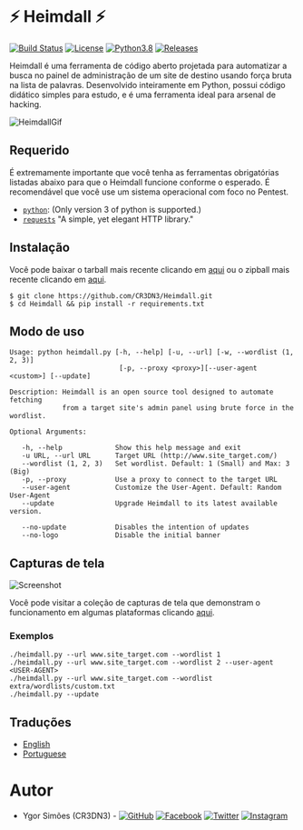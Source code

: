 # ⚡️ Heimdall ⚡️
[![Build Status](https://travis-ci.org/CR3DN3/Heimdall.svg?branch=master)](https://travis-ci.org/CR3DN3/Heimdall) [![License](https://img.shields.io/badge/License-MIT-critical.svg?style=flat&logo=)](https://github.com/CR3DN3/Heimdall/blob/master/LICENSE) [![Python3.8](https://img.shields.io/badge/Python-3.8-yellow.svg?style=flat&logo=python)](https://www.python.org/) [![Releases](https://img.shields.io/badge/release-v4.0--beta-yellow)](https://github.com/CR3DN3/Heimdall/releases/tag/v4.0-beta)

Heimdall é uma ferramenta de código aberto projetada para automatizar a busca no painel de administração de um site de destino usando força bruta na lista de palavras. Desenvolvido inteiramente em Python, possui código didático simples para estudo, e é uma ferramenta ideal para arsenal de hacking.

![HeimdallGif](https://raw.githubusercontent.com/CR3DN3/Heimdall/master/doc/images/heimdall.gif)

## Requerido

É extremamente importante que você tenha as ferramentas obrigatórias listadas abaixo para que o Heimdall funcione conforme o esperado.
É recomendável que você use um sistema operacional com foco no Pentest.

* [`python`](https://www.python.org/): (Only version 3 of python is supported.)
* [`requests`](https://requests.readthedocs.io/) "A simple, yet elegant HTTP library."

## Instalação

Você pode baixar o tarball mais recente clicando em [aqui](https://github.com/CR3DN3/Heimdall/tarball/master) ou o zipball mais recente clicando em [aqui](https://github.com/CR3DN3/Heimdall/zipball/master).

    $ git clone https://github.com/CR3DN3/Heimdall.git
    $ cd Heimdall && pip install -r requirements.txt

## Modo de uso

```
Usage: python heimdall.py [-h, --help] [-u, --url] [-w, --wordlist (1, 2, 3)]
                           [-p, --proxy <proxy>][--user-agent <custom>] [--update]

Description: Heimdall is an open source tool designed to automate fetching 
             from a target site's admin panel using brute force in the wordlist.

Optional Arguments:

   -h, --help             Show this help message and exit
   -u URL, --url URL      Target URL (http://www.site_target.com/)
   --wordlist (1, 2, 3)   Set wordlist. Default: 1 (Small) and Max: 3 (Big)
   -p, --proxy            Use a proxy to connect to the target URL
   --user-agent           Customize the User-Agent. Default: Random User-Agent
   --update               Upgrade Heimdall to its latest available version.
   
   --no-update            Disables the intention of updates
   --no-logo              Disable the initial banner
```

## Capturas de tela

![Screenshot](https://raw.githubusercontent.com/CR3DN3/Heimdall/master/doc/images/screenshots/screenshot.png)

Você pode visitar a coleção de capturas de tela que demonstram o funcionamento em algumas plataformas clicando [aqui](https://github.com/CR3DN3/Heimdall/tree/master/doc/images/screenshots).

### Exemplos

```
./heimdall.py --url www.site_target.com --wordlist 1
./heimdall.py --url www.site_target.com --wordlist 2 --user-agent <USER-AGENT>
./heimdall.py --url www.site_target.com --wordlist extra/wordlists/custom.txt
./heimdall.py --update
```

## Traduções

* [English](https://github.com/CR3DN3/Heimdall/blob/master/README.md)
* [Portuguese](https://github.com/CR3DN3/Heimdall/blob/master/doc/translations/README-pt-BR.md)

# Autor
* Ygor Simões (CR3DN3) - [![GitHub](https://img.shields.io/badge/GitHub-CR3DN3-inactive.svg?style=social&logo=github)](https://github.com/CR3DN3/)
[![Facebook](https://img.shields.io/badge/Facebook-inactive.svg?style=social&logo=Facebook)](https://www.facebook.com/oldygor/)
[![Twitter](https://img.shields.io/badge/Twitter-CR3DN3-inactive.svg?style=social&logo=twitter)](https://twitter.com/CR3DN3/)
[![Instagram](https://img.shields.io/badge/Instagram-inactive.svg?style=social&logo=Instagram)](https://instagram.com/oldygor)